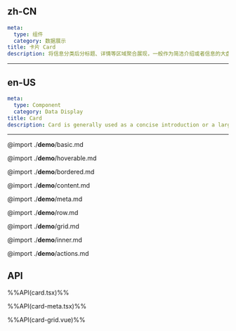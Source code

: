 ## zh-CN
```yaml
meta:
  type: 组件
  category: 数据展示
title: 卡片 Card
description: 将信息分类后分标题、详情等区域聚合展现，一般作为简洁介绍或者信息的大盘和入口。
```
---
## en-US
```yaml
meta:
  type: Component
  category: Data Display
title: Card
description: Card is generally used as a concise introduction or a large plate and entrance of information.
```
---

@import ./__demo__/basic.md

@import ./__demo__/hoverable.md

@import ./__demo__/bordered.md

@import ./__demo__/content.md

@import ./__demo__/meta.md

@import ./__demo__/row.md

@import ./__demo__/grid.md

@import ./__demo__/inner.md

@import ./__demo__/actions.md

## API

%%API(card.tsx)%%

%%API(card-meta.tsx)%%

%%API(card-grid.vue)%%
